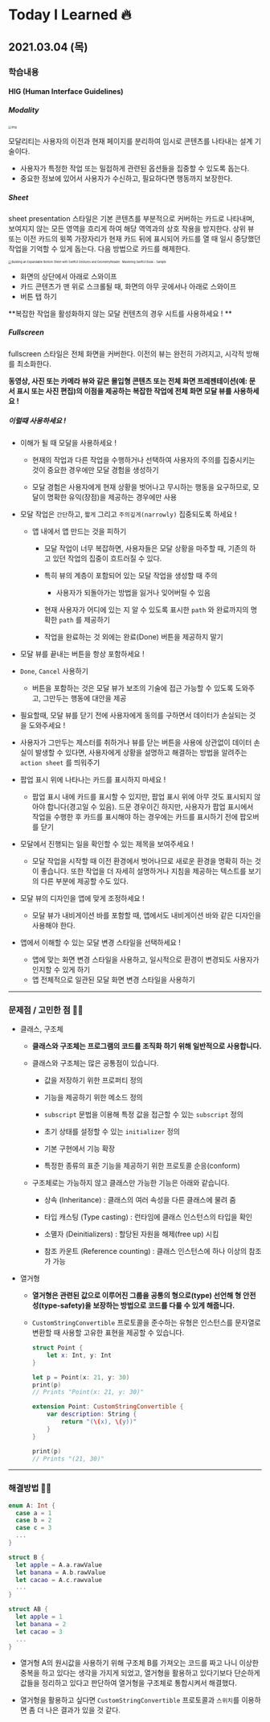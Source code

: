 

# Today I Learned 🔥



## 2021.03.04 (목)



### 학습내용

#### HIG (Human Interface Guidelines)

##### Modality

<img src="https://blog.kakaocdn.net/dn/bNDioO/btqEzefGjbQ/6cwKyoXqKopcjIK7Q7VlbK/img.png" alt="img" style="zoom:40%;" />

모달리티는 사용자의 이전과 현재 페이지를 분리하여 임시로 콘텐츠를 나타내는 설계 기술이다. 

- 사용자가 특정한 작업 또는 밀접하게 관련된 옵션들을 집중할 수 있도록 돕는다.
- 중요한 정보에 있어서 사용자가 수신하고, 필요하다면 행동까지 보장한다.



##### Sheet

sheet presentation 스타일은 기본 콘텐츠를 부분적으로 커버하는 카드로 나타내며, 보여지지 않는 모든 영역을 흐리게 하여 해당 역역과의 상호 작용을 방지한다. 상위 뷰 또는 이전 카드의 윗쪽 가장자리가 현재 카드 뒤에 표시되어 카드를 열 때 일시 중당했던 작업을 기억할 수 있게 돕는다. 다음 방법으로 카드를 해제한다.

<img src="https://www.appcoda.com/learnswiftui/images/bottom-sheet/swiftui-bottom-sheet-2.png" alt="Building an Expandable Bottom Sheet with SwiftUI Gestures and  GeometryReader · Mastering SwiftUI Book - Sample" style="zoom:40%;" />

- 화면의 상단에서 아래로 스와이프
- 카드 콘텐츠가 맨 위로 스크롤될 때, 화면의 아무 곳에서나 아래로 스와이프
- 버튼 탭 하기

**복잡한 작업을 활성화하지 않는 모달 컨텐츠의 경우 시트를 사용하세요 ! **



##### Fullscreen

fullscreen 스타일은 전체 화면을 커버한다. 이전의 뷰는 완전히 가려지고, 시각적 방해를 최소화한다.

**동영상, 사진 또는 카메라 뷰와 같은 몰입형 콘텐츠 또는 전체 화면 프레젠테이션(예: 문서 표시 또는 사진 편집)의 이점을 제공하는 복잡한 작업에 전체 화면 모달 뷰를 사용하세요 !**



##### 이럴때 사용하세요 !

- 이해가 될 때 모달을 사용하세요 !

  - 현재의 작업과 다른 작업을 수행하거나 선택하여 사용자의 주의를 집중시키는 것이 중요한 경우에만 모달 경험을 생성하기

  - 모달 경험은 사용자에게 현재 상황을 벗어나고 무시하는 행동을 요구하므로, 모달이 명확한 유익(장점)을 제공하는 경우에만 사용

    

- 모달 작업은 `간단`하고, `짧게` 그리고 `주의깊게(narrowly)` 집중되도록 하세요 !

  - 앱 내에서 앱 만드는 것을 피하기

    - 모달 작업이 너무 복잡하면, 사용자들은 모달 상황을 마주할 때, 기존의 하고 있던 작업의 집중이 흐트러질 수 있다.

    - 특히 뷰의 계층이 포함되어 있는 모달 작업을 생성할 때 주의

      - 사용자가 되돌아가는 방법을 잃거나 잊어버릴 수 있음

    - 현재 사용자가 어디에 있는 지 알 수 있도록 표시한 `path` 와 완료까지의 명확한 `path` 를 제공하기

    - 작업을 완료하는 것 외에는 완료(Done) 버튼을 제공하지 말기

      

-  모달 뷰를 끝내는 버튼을 항상 포함하세요 !

  - `Done`, `Cancel` 사용하기

    - 버튼을 포함하는 것은 모달 뷰가 보조의 기술에 접근 가능할 수 있도록 도와주고, 그만두는 행동에 대안을 제공

    

-  필요할때, 모달 뷰를 닫기 전에 사용자에게 동의를 구하면서 데이터가 손실되는 것을 도와주세요 !

  - 사용자가 그만두는 제스터를 취하거나 뷰를 닫는 버튼을 사용에 상관없이 데이터 손실이 발생할 수 있다면, 사용자에게 상황을 설명하고 해결하는 방법을 알려주는 `action sheet` 를 띄워주기

    

- 팝업 표시 위에 나타나는 카드를 표시하지 마세요 !

  - 팝업 표시 내에 카드를 표시할 수 있지만, 팝업 표시 위에 아무 것도 표시되지 않아야 합니다(경고일 수 있음). 드문 경우이긴 하지만, 사용자가 팝업 표시에서 작업을 수행한 후 카드를 표시해야 하는 경우에는 카드를 표시하기 전에 팝오버를 닫기

    

- 모달에서 진행되는 일을 확인할 수 있는 제목을 보여주세요 !

  - 모달 작업을 시작할 때 이전 환경에서 벗어나므로 새로운 환경을 명확히 하는 것이 좋습니다. 또한 작업을 더 자세히 설명하거나 지침을 제공하는 텍스트를 보기의 다른 부분에 제공할 수도 있다.

    

- 모달 뷰의 디자인을 앱에 맞게 조정하세요 !

  - 모달 뷰가 내비게이션 바를 포함할 때, 앱에서도 내비게이션 바와 같은 디자인을 사용해야 한다.

    

- 앱에서 이해할 수 있는 모달 변경 스타일을 선택하세요 !

  - 앱에 맞는 화면 변경 스타일을 사용하고, 일시적으로 환경이 변경되도 사용자가 인지할 수 있게 하기 
  - 앱 전체적으로 일관된 모달 화면 변경 스타일을 사용하기

---

### 문제점 / 고민한 점 🤦🏼

- 클래스, 구조체

  - **클래스와 구조체는 프로그램의 코드를 조직화 하기 위해 일반적으로 사용합니다.**

  - 클래스와 구조체는 많은 공통점이 있습니다.

    - 값을 저장하기 위한 프로퍼티 정의

    - 기능을 제공하기 위한 메소드 정의

    - `subscript` 문법을 이용해 특정 값을 접근할 수 있는 `subscript` 정의

    - 초기 상태를 설정할 수 있는 `initializer` 정의

    - 기본 구현에서 기능 확장

    - 특정한 종류의 표준 기능을 제공하기 위한 프로토콜 순응(conform)

      

  - 구조체로는 가능하지 않고 클래스만 가능한 기능은 아래와 같습니다.

    - 상속 (Inheritance) : 클래스의 여러 속성을 다른 클래스에 물려 줌

    - 타입 캐스팅 (Type casting) : 런타임에 클래스 인스턴스의 타입을 확인

    - 소멸자 (Deinitializers) : 할당된 자원을 해제(free up) 시킴

    - 참조 카운트 (Reference counting) : 클래스 인스턴스에 하나 이상의 참조가 가능

      

- 열거형 

  - **열거형은 관련된 값으로 이루어진 그룹을 공통의 형으로(type) 선언해 형 안전성(type-safety)을 보장하는 방법으로 코드를 다룰 수 있게 해줍니다.**

  - `CustomStringConvertible` 프로토콜을 준수하는 유형은 인스턴스를 문자열로 변환할 때 사용할 고유한 표현을 제공할 수 있습니다.

    ```swift
    struct Point {
        let x: Int, y: Int
    }
    
    let p = Point(x: 21, y: 30)
    print(p)
    // Prints "Point(x: 21, y: 30)"
    ```

    ```swift
    extension Point: CustomStringConvertible {
        var description: String {
            return "(\(x), \(y))"
        }
    }
    
    print(p)
    // Prints "(21, 30)"
    ```

    

---

### 해결방법 🙋🏼

```swift
enum A: Int {
  case a = 1
  case b = 2
  case c = 3
  ...
}

struct B {
  let apple = A.a.rawValue
  let banana = A.b.rawValue
  let cacao = A.c.rawvalue
  ...
}

struct AB {
  let apple = 1
  let banana = 2
  let cacao = 3
  ...
}
```

- 열거형 A의 원시값을 사용하기 위해 구조체 B를 가져오는 코드를 짜고 나니 이상한 중복을 하고 있다는 생각을 가지게 되었고, 열거형을 활용하고 있다기보다 단순하게 값들을 정리하고 있다고 판단하여 열거형을 구조체로 통합시켜서 해결했다. 

- 열거형을 활용하고 싶다면 `CustomStringConvertible` 프로토콜과 `스위치`를 이용하면 좀 더 나은 결과가 있을 것 같다.

